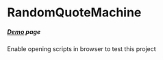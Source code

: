 # RandomQuoteMachine
##### [Demo](https://agims7.github.io/RandomQuoteMachine/) page
Enable opening scripts in browser to test this project